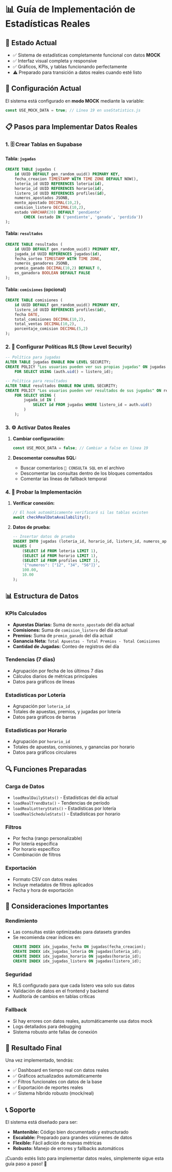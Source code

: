 # 📊 Guía de Implementación de Estadísticas Reales

## 🎯 Estado Actual
- ✅ Sistema de estadísticas completamente funcional con datos **MOCK**
- ✅ Interfaz visual completa y responsive
- ✅ Gráficos, KPIs, y tablas funcionando perfectamente
- ⚠️ Preparado para transición a datos reales cuando esté listo

## 🔄 Configuración Actual

El sistema está configurado en **modo MOCK** mediante la variable:
```javascript
const USE_MOCK_DATA = true; // Línea 19 en useStatistics.js
```

## 📋 Pasos para Implementar Datos Reales

### 1. 🗄️ Crear Tablas en Supabase

#### Tabla: `jugadas`
```sql
CREATE TABLE jugadas (
    id UUID DEFAULT gen_random_uuid() PRIMARY KEY,
    fecha_creacion TIMESTAMP WITH TIME ZONE DEFAULT NOW(),
    loteria_id UUID REFERENCES loteria(id),
    horario_id UUID REFERENCES horario(id),
    listero_id UUID REFERENCES profiles(id),
    numeros_apostados JSONB,
    monto_apostado DECIMAL(10,2),
    comision_listero DECIMAL(10,2),
    estado VARCHAR(20) DEFAULT 'pendiente'
        CHECK (estado IN ('pendiente', 'ganada', 'perdida'))
);
```

#### Tabla: `resultados`
```sql
CREATE TABLE resultados (
    id UUID DEFAULT gen_random_uuid() PRIMARY KEY,
    jugada_id UUID REFERENCES jugadas(id),
    fecha_sorteo TIMESTAMP WITH TIME ZONE,
    numeros_ganadores JSONB,
    premio_ganado DECIMAL(10,2) DEFAULT 0,
    es_ganadora BOOLEAN DEFAULT FALSE
);
```

#### Tabla: `comisiones` (opcional)
```sql
CREATE TABLE comisiones (
    id UUID DEFAULT gen_random_uuid() PRIMARY KEY,
    listero_id UUID REFERENCES profiles(id),
    fecha DATE,
    total_comisiones DECIMAL(10,2),
    total_ventas DECIMAL(10,2),
    porcentaje_comision DECIMAL(5,2)
);
```

### 2. 🔧 Configurar Políticas RLS (Row Level Security)

```sql
-- Política para jugadas
ALTER TABLE jugadas ENABLE ROW LEVEL SECURITY;
CREATE POLICY "Los usuarios pueden ver sus propias jugadas" ON jugadas
    FOR SELECT USING (auth.uid() = listero_id);

-- Política para resultados
ALTER TABLE resultados ENABLE ROW LEVEL SECURITY;
CREATE POLICY "Los usuarios pueden ver resultados de sus jugadas" ON resultados
    FOR SELECT USING (
        jugada_id IN (
            SELECT id FROM jugadas WHERE listero_id = auth.uid()
        )
    );
```

### 3. ⚙️ Activar Datos Reales

1. **Cambiar configuración:**
   ```javascript
   const USE_MOCK_DATA = false; // Cambiar a false en línea 19
   ```

2. **Descomentar consultas SQL:**
   - Buscar comentarios `🔮 CONSULTA SQL` en el archivo
   - Descomentar las consultas dentro de los bloques comentados
   - Comentar las líneas de fallback temporal

### 4. 🧪 Probar la Implementación

1. **Verificar conexión:**
   ```javascript
   // El hook automáticamente verificará si las tablas existen
   await checkRealDataAvailability();
   ```

2. **Datos de prueba:**
   ```sql
   -- Insertar datos de prueba
   INSERT INTO jugadas (loteria_id, horario_id, listero_id, numeros_apostados, monto_apostado, comision_listero)
   VALUES (
       (SELECT id FROM loteria LIMIT 1),
       (SELECT id FROM horario LIMIT 1),
       (SELECT id FROM profiles LIMIT 1),
       '{"numeros": ["12", "34", "56"]}',
       100.00,
       10.00
   );
   ```

## 📊 Estructura de Datos

### KPIs Calculados
- **Apuestas Diarias:** Suma de `monto_apostado` del día actual
- **Comisiones:** Suma de `comision_listero` del día actual
- **Premios:** Suma de `premio_ganado` del día actual
- **Ganancia Neta:** `Total Apuestas - Total Premios - Total Comisiones`
- **Cantidad de Jugadas:** Conteo de registros del día

### Tendencias (7 días)
- Agrupación por fecha de los últimos 7 días
- Cálculos diarios de métricas principales
- Datos para gráficos de líneas

### Estadísticas por Lotería
- Agrupación por `loteria_id`
- Totales de apuestas, premios, y jugadas por lotería
- Datos para gráficos de barras

### Estadísticas por Horario
- Agrupación por `horario_id`
- Totales de apuestas, comisiones, y ganancias por horario
- Datos para gráficos circulares

## 🔍 Funciones Preparadas

### Carga de Datos
- `loadRealDailyStats()` - Estadísticas del día actual
- `loadRealTrendData()` - Tendencias de período
- `loadRealLotteryStats()` - Estadísticas por lotería
- `loadRealScheduleStats()` - Estadísticas por horario

### Filtros
- Por fecha (rango personalizable)
- Por lotería específica
- Por horario específico
- Combinación de filtros

### Exportación
- Formato CSV con datos reales
- Incluye metadatos de filtros aplicados
- Fecha y hora de exportación

## 🚨 Consideraciones Importantes

### Rendimiento
- Las consultas están optimizadas para datasets grandes
- Se recomienda crear índices en:
  ```sql
  CREATE INDEX idx_jugadas_fecha ON jugadas(fecha_creacion);
  CREATE INDEX idx_jugadas_loteria ON jugadas(loteria_id);
  CREATE INDEX idx_jugadas_horario ON jugadas(horario_id);
  CREATE INDEX idx_jugadas_listero ON jugadas(listero_id);
  ```

### Seguridad
- RLS configurado para que cada listero vea solo sus datos
- Validación de datos en el frontend y backend
- Auditoría de cambios en tablas críticas

### Fallback
- Si hay errores con datos reales, automáticamente usa datos mock
- Logs detallados para debugging
- Sistema robusto ante fallas de conexión

## 🎉 Resultado Final

Una vez implementado, tendrás:
- ✅ Dashboard en tiempo real con datos reales
- ✅ Gráficos actualizados automáticamente
- ✅ Filtros funcionales con datos de la base
- ✅ Exportación de reportes reales
- ✅ Sistema híbrido robusto (mock/real)

## 📞 Soporte

El sistema está diseñado para ser:
- **Mantenible:** Código bien documentado y estructurado
- **Escalable:** Preparado para grandes volúmenes de datos
- **Flexible:** Fácil adición de nuevas métricas
- **Robusto:** Manejo de errores y fallbacks automáticos

¡Cuando estés listo para implementar datos reales, simplemente sigue esta guía paso a paso! 🚀
